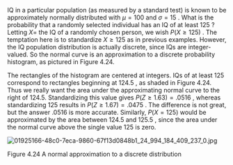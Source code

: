 IQ in a particular population (as measured by a standard test) is known to be approximately normally distributed with $\mu = {100}$ and $\sigma = {15}$ . What is the probability that a randomly selected individual has an IQ of at least 125 ? Letting $X =$ the IQ of a randomly chosen person, we wish $P\left( {X \geq {125}}\right)$ . The temptation here is to standardize $X \geq {125}$ as in previous examples. However, the IQ population distribution is actually discrete, since IQs are integer-valued. So the normal curve is an approximation to a discrete probability histogram, as pictured in Figure 4.24.

The rectangles of the histogram are centered at integers. IQs of at least 125 correspond to rectangles beginning at 124.5 , as shaded in Figure 4.24. Thus we really want the area under the approximating normal curve to the right of 124.5. Standardizing this value gives $P\left( {Z \geq {1.63}}\right) = {.0516}$ , whereas standardizing 125 results in $P\left( {Z \geq {1.67}}\right) = {.0475}$ . The difference is not great, but the answer .0516 is more accurate. Similarly, $P\left( {X = {125}}\right)$ would be approximated by the area between 124.5 and 125.5 , since the area under the normal curve above the single value 125 is zero.

![01925166-48c0-7eca-9860-67f13d0848b1_24_994_184_409_237_0.jpg](images/01925166-48c0-7eca-9860-67f13d0848b1_24_994_184_409_237_0.jpg)

Figure 4.24 A normal approximation to a discrete distribution